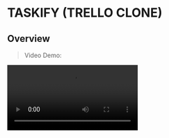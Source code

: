 # TASKIFY (TRELLO CLONE)

## Overview

> Video Demo:

<video src='./public/video/video-demo.mp4' />

> Key Features:

- Auth
- Organizations / Workspaces
- Board creation
- Unsplash API for random beautiful cover images
- Activity log for entire organization
- Board rename and delete
- List creation
- List rename, delete, drag & drop reorder and copy
- Card creation
- Card description, rename, delete, drag & drop reorder and copy
- Card activity log
- Board limit for every organization
- Stripe subscription for each organization to unlock unlimited boards
- Landing page
- MySQL DB
- Prisma ORM
- shadcnUI & TailwindCSS

## Getting started

1. Clone this repository:

```
git clone https://github.com/finma/trello-clone.git
```

2. Install npm dependencies:

```
npm install
```

3. Copy env (fill out the necessary information)

```
cp .env.example .env
```

- For clerk, go to [clerk.com](https://clerk.com/), create account, and create application
- For unsplash, go to [unsplash.com/developer](https://unsplash.com/developers) developer, create account, and application

4. Generate and migrate prisma

```
npx prisma generate
npx prisma db push
```

5. Start app

```
npm run dev
```
